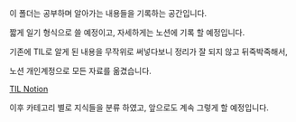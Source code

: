 이 폴더는 공부하며 알아가는 내용들을 기록하는 공간입니다.

짧게 일기 형식으로 쓸 예정이고, 자세하게는 노션에 기록 할 예정입니다.

기존에 TIL로 알게 된 내용을 무작위로 써넣다보니 정리가 잘 되지 않고 뒤죽박죽해서,

노션 개인계정으로 모든 자료를 옮겼습니다.

[TIL Notion](https://tender-river-902.notion.site/TIL-b0cb4073403f43cb9cae81f3da7923e7)

이후 카테고리 별로 지식들을 분류 하였고, 앞으로도 계속 그렇게 할 예정입니다.

